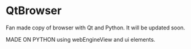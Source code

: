 # QtBrowser
Fan made copy of browser with Qt and Python. It will be updated soon.<br/>

MADE ON PYTHON
using webEngineView and ui elements.
